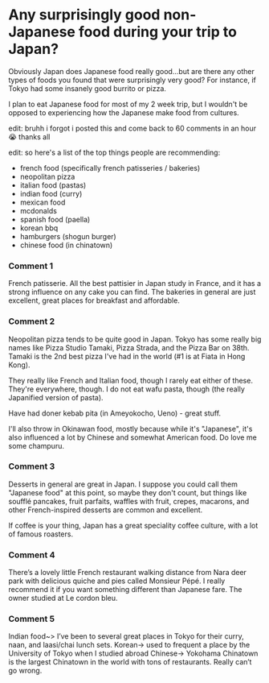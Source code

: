 # Any surprisingly good non-Japanese food during your trip to Japan?

Obviously Japan does Japanese food really good...but are there any other types of foods you found that were surprisingly very good? For instance, if Tokyo had some insanely good burrito or pizza.

I plan to eat Japanese food for most of my 2 week trip, but I wouldn't be opposed to experiencing how the Japanese make food from cultures.

edit: bruhh i forgot i posted this and come back to 60 comments in an hour 😭 thanks all

edit: so here's a list of the top things people are recommending:

* french food (specifically french patisseries / bakeries)
* neopolitan pizza
* italian food (pastas)
* indian food (curry)
* mexican food
* mcdonalds
* spanish food (paella)
* korean bbq
* hamburgers (shogun burger)
* chinese food (in chinatown)

### Comment 1

French patisserie. All the best pattisier in Japan study in France, and it has a strong influence on any cake you can find. The bakeries in general are just excellent, great places for breakfast and affordable.

### Comment 2

Neopolitan pizza tends to be quite good in Japan. Tokyo has some really big names like Pizza Studio Tamaki, Pizza Strada, and the Pizza Bar on 38th. Tamaki is the 2nd best pizza I've had in the world (#1 is at Fiata in Hong Kong).

They really like French and Italian food, though I rarely eat either of these. They're everywhere, though. I do not eat wafu pasta, though (the really Japanified version of pasta).

Have had doner kebab pita (in Ameyokocho, Ueno) - great stuff.

I'll also throw in Okinawan food, mostly because while it's "Japanese", it's also influenced a lot by Chinese and somewhat American food. Do love me some champuru.

### Comment 3

Desserts in general are great in Japan. I suppose you could call them "Japanese food" at this point, so maybe they don't count, but things like soufflé pancakes, fruit parfaits, waffles with fruit, crepes, macarons, and other French-inspired desserts are common and excellent.

If coffee is your thing, Japan has a great speciality coffee culture, with a lot of famous roasters.

### Comment 4

There’s a lovely little French restaurant walking distance from Nara deer park with delicious quiche and pies called Monsieur Pépé. I really recommend it if you want something different than Japanese fare. The owner studied at Le cordon bleu.

### Comment 5

Indian food~> I’ve been to several great places in Tokyo for their curry, naan, and laasi/chai lunch sets. 
Korean-> used to frequent a place by the University of Tokyo when I studied abroad
Chinese-> Yokohama Chinatown is the largest Chinatown in the world with tons of restaurants. Really can’t go wrong.

